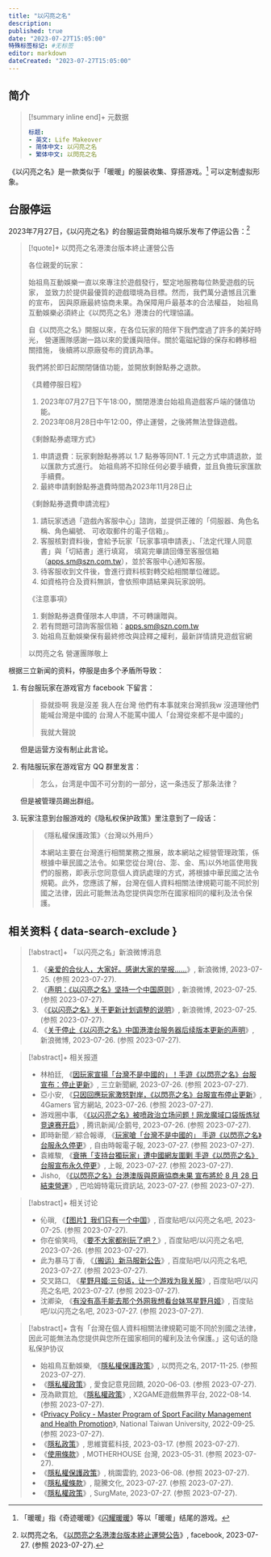 ```yaml
---
title: "以闪亮之名"
description:
published: true
date: "2023-07-27T15:05:00"
特殊标签标记: #无标签
editor: markdown
dateCreated: "2023-07-27T15:05:00"
---
```


## 简介

> [!summary inline end]+ 元数据
>
> ```yaml
> 标题:
> - 英文: Life Makeover
> - 简体中文: 以闪亮之名
> - 繁体中文: 以閃亮之名
> ```

《以闪亮之名》是一款类似于「暖暖」的服装收集、穿搭游戏。[^hh] 可以定制虚拟形象。

[^hh]: 「暖暖」指《奇迹暖暖》《[闪耀暖暖](/game/闪耀暖暖.md)》等以「暖暖」结尾的游戏。

## 台服停运

2023年7月27日，《以闪亮之名》的台服运营商始祖鸟娱乐发布了停运公告：[^GZYYl]

[^GZYYl]: 以閃亮之名, 《[以閃亮之名港澳台版本終止運營公告](https://archive.is/elTYy "https://www.facebook.com/LifeMakeoverTW/posts/pfbid02wzTJVPhyvHvdw7Lg4SXsJWVZT3KVqUgBbrkH3pahXf1H91JxLvqHvW8G1mEMGZYYl")》, facebook, 2023-07-27. (参照 2023-07-27).

> [!quote]+ 以閃亮之名港澳台版本終止運營公告
>
> 各位親愛的玩家：
>
> 始祖鳥互動娛樂一直以來專注於遊戲發行，堅定地服務每位熱愛遊戲的玩家，
> 並致力於提供最優質的遊戲環境為目標。然而，我們萬分遺憾且沉重的宣布，
> 因與原廠最終協商未果。為保障用戶最基本的合法權益，
> 始祖鳥互動娛樂必須終止《以閃亮之名》港澳台的代理協議。
>
> 自《以閃亮之名》開服以來，在各位玩家的陪伴下我們度過了許多的美好時光，
> 營運團隊感謝一路以來的愛護與陪伴。關於電磁紀錄的保存和轉移相關措施，
> 後續將以原廠發布的資訊為準。
>
> 我們將於即日起關閉儲值功能，並開放剩餘點券之退款。
>
> 《具體停服日程》
>
> 1.  2023年07月27日下午18:00，關閉港澳台始祖鳥遊戲客戶端的儲值功能。
> 2.  2023年08月28日中午12:00，停止運營，之後將無法登錄遊戲。
>
> 《剩餘點券處理方式》
>
> 1.  申請退費：玩家剩餘點券將以 1.7 點券等同NT. 1 元之方式申請退款，並以匯款方式進行。
>     始祖鳥將不扣除任何必要手續費，並且負擔玩家匯款手續費。
> 2.  最終申請剩餘點券退費時間為2023年11月28日止
>
> 《剩餘點券退費申請流程》
>
> 1.  請玩家透過「遊戲內客服中心」諮詢，並提供正確的「伺服器、角色名稱、角色編號、
>     可收取郵件的電子信箱」。
> 2.  客服核對資料後，會給予玩家「玩家事項申請表」、「法定代理人同意書」與「切結書」進行填寫，
>     填寫完畢請回傳至客服信箱（apps.sm@szn.com.tw），並於客服中心通知客服。
> 3.  待客服收到文件後，會進行資料核對轉交給相關單位確認。
> 4.  如資格符合及資料無誤，會依照申請結果與玩家說明。
>
> 《注意事項》
>
> 1.  剩餘點券退費僅限本人申請，不可轉讓贈與。
> 2.  若有問題可諮詢客服信箱：apps.sm@szn.com.tw
> 3.  始祖鳥互動娛樂保有最終修改與詮釋之權利，最新詳情請見遊戲官網
>
> 以閃亮之名 營運團隊敬上

根据三立新闻的资料，停服是由多个矛盾所导致：

1.  有台服玩家在游戏官方 facebook 下留言：

    > 掛就掛啊 我是沒差 我人在台灣 他們有本事就來台灣抓我w 沒道理他們能喊台灣是中國的 台灣人不能罵中國人「台灣從來都不是中國的」
    >
    > 我就大聲說

    但是运营方没有制止此言论。

2.  有陆服玩家在游戏官方 QQ 群里发言：

    > 怎么，台湾是中国不可分割的一部分，这一条违反了那条法律？

    但是被管理员踢出群组。

3.  玩家注意到台服游戏的《隐私权保护政策》里注意到了一段话：

    > 《隱私權保護政策》〈台灣以外用戶〉
    >
    > 本網站主要在台灣進行相關業務之推展，故本網站之經營管理政策，係根據中華民國之法令。如果您從台灣(台、澎、金、馬)以外地區使用我們的服務，即表示您同意個人資訊處理的方式，將根據中華民國之法令規範。此外，您應該了解，台灣在個人資料相關法律規範可能不同於別國之法律，因此可能無法為您提供與您所在國家相同的權利及法令保護。

## 相关资料 { data-search-exclude }

> [!abstract]+ 「以闪亮之名」新浪微博消息
>
> 1.  《[亲爱的合伙人，大家好。感谢大家的举报……](https://archive.is/pIeFC "https://weibo.com/7521830234/NbtGKdAdK")》, 新浪微博, 2023-07-25. (参照 2023-07-27).
> 2.  《[声明：《以闪亮之名》坚持一个中国原则](https://archive.is/eYTuk "https://weibo.com/7521830234/Nbv8ZFQ8e")》, 新浪微博, 2023-07-25. (参照 2023-07-27).
> 3.  《[《以闪亮之名》关于更新计划调整的说明](https://archive.is/g4dvI "https://weibo.com/7521830234/NbwvXDnmf")》, 新浪微博, 2023-07-25. (参照 2023-07-27).
> 4.  《[关于停止《以闪亮之名》中国港澳台服务器后续版本更新的声明](https://archive.is/TZbsP "https://weibo.com/7521830234/NbzQ2svd7")》, 新浪微博, 2023-07-26. (参照 2023-07-27).

> [!abstract]+ 相关报道
>
> +   林柏廷, 《[因玩家宣揚「台灣不是中國的」！手遊《以閃亮之名》台服宣布：停止更新](https://web.archive.org/web/20230726115506/https://www.setn.com/News.aspx?NewsID=1329413)》, 三立新聞網, 2023-07-26. (参照 2023-07-27).
> +   亞小安, 《[只因回應玩家激怒對岸，《以閃亮之名》台服宣布停止更新](https://web.archive.org/web/20230727130855/https://www.4gamers.com.tw/news/detail/58962/lifemakeover-taiwan-server-stopped-updating)》, 4Gamers 官方網站, 2023-07-26. (参照 2023-07-27).
> +   游戏圈中事, 《[《以闪亮之名》被喷政治立场问题！网龙魔域口袋版炼狱竞速赛开启](https://web.archive.org/web/20230727130556/https://new.qq.com/rain/a/20230726A036II00)》, 腾讯新闻/企鹅号, 2023-07-26. (参照 2023-07-27).
> +   即時新聞／綜合報導, 《[玩家嗆「台灣不是中國的」 手遊《以閃亮之名》台服永久停更](https://web.archive.org/web/20230731202400/https://news.ltn.com.tw/news/politics/breakingnews/4376867)》, 自由時報電子報, 2023-07-27. (参照 2023-07-27).
> +   袁維駿, 《[衰捲「支持台獨玩家」遭中國網友圍剿 手遊《以閃亮之名》台服宣布永久停更](https://web.archive.org/web/20230727130856/https://www.upmedia.mg/news_info.php?Type=24&SerialNo=178318)》, 上報, 2023-07-27. (参照 2023-07-27).
> +   Jisho, 《[《以閃亮之名》台港澳版與原廠協商未果 宣布將於 8 月 28 日結束營運](https://web.archive.org/web/20230727130852/https://gnn.gamer.com.tw/detail.php?sn=253583)》, 巴哈姆特電玩資訊站, 2023-07-27. (参照 2023-07-27).

> [!abstract]+ 相关讨论
>
> +   伈瑣, 《[【图片】我们只有一个中国](https://web.archive.org/web/20230727140220/https://tieba.baidu.com/p/8521575795)》, 百度贴吧/以闪亮之名吧, 2023-07-25. (参照 2023-07-27).
> +   你在偷笑吗, 《[要不大家都别玩了吧？](https://web.archive.org/web/20230727133346/https://tieba.baidu.com/p/8522474369)》, 百度贴吧/以闪亮之名吧, 2023-07-26. (参照 2023-07-27).
> +   此为暴马丁香, 《[（搬运）新马服新公告](https://web.archive.org/web/20230727130601/https://tieba.baidu.com/p/8524168984)》, 百度贴吧/以闪亮之名吧, 2023-07-27. (参照 2023-07-27).
> +   交叉路口, 《[星野月姬:三句话，让一个游戏为我关服](https://web.archive.org/web/20230727133352/https://tieba.baidu.com/p/8524578389)》, 百度贴吧/以闪亮之名吧, 2023-07-27. (参照 2023-07-27).
> +   沈卿染, 《[有没有高手能去那个外网我想看台妹骂星野月姬](https://web.archive.org/web/20230727133349/https://tieba.baidu.com/p/8524657313)》, 百度贴吧/以闪亮之名吧, 2023-07-27. (参照 2023-07-27).

> [!abstract]+ 含有「台灣在個人資料相關法律規範可能不同於別國之法律，因此可能無法為您提供與您所在國家相同的權利及法令保護。」这句话的隐私保护协议
>
> +   始祖鳥互動娛樂, 《[隱私權保護政策](https://web.archive.org/web/20171125021953/http://static.szn.com.tw/s/privacy.html)》, 以閃亮之名, 2017-11-25. (参照 2023-07-27).
> +   《[隱私權政策](https://web.archive.org/web/20200603172117/https://ifoodie.uservoice.com/knowledgebase/articles/435347-隱私權政策)》, 愛食記意見回饋, 2020-06-03. (参照 2023-07-27).
> +   茂為歐買尬, 《[隱私權政策](https://web.archive.org/web/20220814034427/http://x2game.com.tw/Service/ContractPrivacy.aspx)》, X2GAME遊戲無界平台, 2022-08-14. (参照 2023-07-27).
> +   《[Privacy Policy - Master Program of Sport Facility Management and Health Promotion](https://web.archive.org/web/20220925122610/http://master.pe.ntu.edu.tw/en/privacy-policy/)》, National Taiwan University, 2022-09-25. (参照 2023-07-27).
> +   《[隱私政策](https://web.archive.org/web/20230317211900/https://www.thinkinggroup.com.tw/pages/privacy-policy)》, 思維寶藍科技, 2023-03-17. (参照 2023-07-27).
> +   《[使用條款](https://web.archive.org/web/20230531224927/https://www.mother-house.tw/privacy/)》, MOTHERHOUSE 台灣, 2023-05-31. (参照 2023-07-27).
> +   《[隱私權保護政策](https://web.archive.org/web/20230608085711/https://t-leopardsshop.com/privacy-policy/)》, 桃園雲豹, 2023-06-08. (参照 2023-07-27).
> +   《[隱私權條款](https://web.archive.org/web/20230727063335/https://dgs.ltedu.com.tw/web/policy/privacy.html)》, 龍騰文化, 2023-07-27. (参照 2023-07-27).
> +   《[隱私權政策](https://web.archive.org/web/20230727063231/https://www.surgmate.com/privacy-policy/?doing_wp_cron=1690439551.2239410877227783203125)》, SurgMate, 2023-07-27. (参照 2023-07-27).
